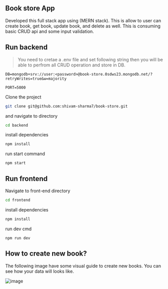 ## Book store App
Developed this full stack app using (MERN stack). This is allow to user can create book, get book, update book, and delete as well. This is consuming basic CRUD api and some input validation.


## Run backend
>You need to cretae a .env file and set following string then you will be able to perfrom all CRUD operation and store in DB.
```
DB=mongodb+srv://user:<password>@book-store.0sdws23.mongodb.net/?retryWrites=true&w=majority

PORT=5000
```
Clone the project 
```bash
git clone git@github.com:shivam-sharma7/book-store.git
````
and navigate to directory
```bash
cd backend
```
install dependencies
```bash
npm install
```
run start command
```
npm start
```

## Run frontend
Navigate to front-end directory
```bash
cd frontend
```
install dependencies
```bash
npm install
```
run dev cmd
```
npm run dev
```

## How to create new book?
The following image have some visual guide to create new books. You can see how your data will looks like.

![image](https://github.com/shivam-sharma7/book-store/assets/91419219/6b787406-11e3-4e04-8fd4-cac50218f8c4)

